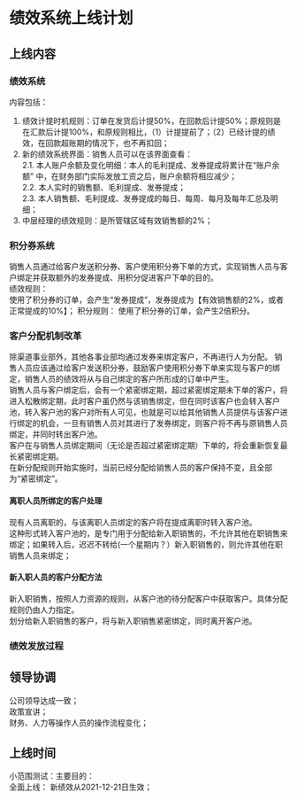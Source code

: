 # 绩效系统上线计划

## 上线内容
### 绩效系统  
内容包括：  
1. 绩效计提时机规则：订单在发货后计提50%，在回款后计提50%；原规则是在汇款后计提100%，和原规则相比，（1）计提提前了；（2）已经计提的绩效，在回款超账期的情况下，也不再扣回；  
2. 新的绩效系统界面：销售人员可以在该界面查看：  
    2.1. 本人账户余额及变化明细：本人的毛利提成、发券提成将累计在“账户余额” 中，在财务部门实际发放工资之后，账户余额将相应减少；  
    2.2. 本人实时的销售额、毛利提成、发券提成；  
    2.3. 本人销售额、毛利提成、发券提成的每日、每周、每月及每年汇总及明细；
3. 中层经理的绩效规则：是所管辖区域有效销售额的2%；

### 积分券系统
销售人员通过给客户发送积分券、客户使用积分券下单的方式，实现销售人员与客户绑定并获取额外的发券提成、用积分促进客户下单的目的。  
绩效规则：   
    使用了积分券的订单，会产生“发券提成”，发券提成为【有效销售额的2%，或者正常提成的10%】；
积分规则：
    使用了积分券的订单，会产生2倍积分。


### 客户分配机制改革
除渠道事业部外，其他各事业部均通过发券来绑定客户，不再进行人为分配。
销售人员应该通过给客户发送积分券，鼓励客户使用积分券下单来实现与客户的绑定，销售人员的绩效将从与自己绑定的客户所形成的订单中产生。   
销售人员与客户绑定后，会有一个紧密绑定期，超过紧密绑定期未下单的客户，将进入松散绑定期，此时客户虽仍然与该销售绑定，但在同时该客户也会转入客户池，转入客户池的客户对所有人可见，也就是可以给其他销售人员提供与该客户进行绑定的机会，一旦有销售人员对其进行了发券绑定，则客户将不再与原销售人员绑定，并同时转出客户池。   
客户在与销售人员绑定期间（无论是否超过紧密绑定期）下单的，将会重新恢复最长紧密绑定期。   
在新分配规则开始实施时，当前已经分配给销售人员的客户保持不变，且全部为“紧密绑定”。

#### 离职人员所绑定的客户处理
现有人员离职的，与该离职人员绑定的客户将在提成离职时转入客户池。   
这种形式转入客户池的，是专门用于分配给新入职销售的，不允许其他在职销售来绑定；如果转入后，迟迟不转给(一个星期内？）新入职销售的，则允许其他在职销售人员来绑定；

#### 新入职人员的客户分配方法
新入职销售，按照人力资源的规则，从客户池的待分配客户中获取客户。具体分配规则仍由人力指定。  
划分给新入职销售的客户，将与新入职销售紧密绑定，同时离开客户池。

### 绩效发放过程


## 领导协调
公司领导达成一致；  
政策宣讲；  
财务、人力等操作人员的操作流程变化；

## 上线时间
小范围测试：主要目的：  
全面上线：
新绩效从2021-12-21日生效；